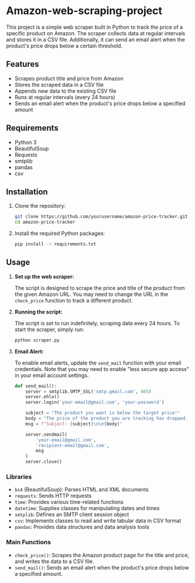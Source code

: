 # Amazon-web-scraping-project

This project is a simple web scraper built in Python to track the price of a specific product on Amazon. The scraper collects data at regular intervals and stores it in a CSV file. Additionally, it can send an email alert when the product's price drops below a certain threshold.

## Features

- Scrapes product title and price from Amazon
- Stores the scraped data in a CSV file
- Appends new data to the existing CSV file
- Runs at regular intervals (every 24 hours)
- Sends an email alert when the product's price drops below a specified amount

## Requirements

- Python 3
- BeautifulSoup
- Requests
- smtplib
- pandas
- csv

## Installation

1. Clone the repository:

    ```bash
    git clone https://github.com/yourusername/amazon-price-tracker.git
    cd amazon-price-tracker
    ```

2. Install the required Python packages:

    ```bash
    pip install -r requirements.txt
    ```

## Usage

1. **Set up the web scraper:**

    The script is designed to scrape the price and title of the product from the given Amazon URL. You may need to change the URL in the `check_price` function to track a different product.

2. **Running the script:**

    The script is set to run indefinitely, scraping data every 24 hours. To start the scraper, simply run:

    ```bash
    python scraper.py
    ```

3. **Email Alert:**

    To enable email alerts, update the `send_mail` function with your email credentials. Note that you may need to enable "less secure app access" in your email account settings.

    ```python
    def send_mail():
        server = smtplib.SMTP_SSL('smtp.gmail.com', 465)
        server.ehlo()
        server.login('your-email@gmail.com', 'your-password')

        subject = "The product you want is below the target price!"
        body = "The price of the product you are tracking has dropped. Check the link: [Product Link]"
        msg = f"Subject: {subject}\n\n{body}"

        server.sendmail(
            'your-email@gmail.com',
            'recipient-email@gmail.com',
            msg
        )
        server.close()
    ```

### Libraries

- `bs4` (BeautifulSoup): Parses HTML and XML documents
- `requests`: Sends HTTP requests
- `time`: Provides various time-related functions
- `datetime`: Supplies classes for manipulating dates and times
- `smtplib`: Defines an SMTP client session object
- `csv`: Implements classes to read and write tabular data in CSV format
- `pandas`: Provides data structures and data analysis tools

### Main Functions

- `check_price()`: Scrapes the Amazon product page for the title and price, and writes the data to a CSV file.
- `send_mail()`: Sends an email alert when the product's price drops below a specified amount.

